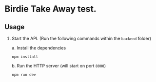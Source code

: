 # Birdie Take Away test.


## Usage

1. Start the API. (Run the following commands within the `backend` folder)

   a. Install the dependencies
   ```
   npm insttall
   ```
   
   b. Run the HTTP server (will start on port `8000`)
   ```
   npm run dev
   ```
